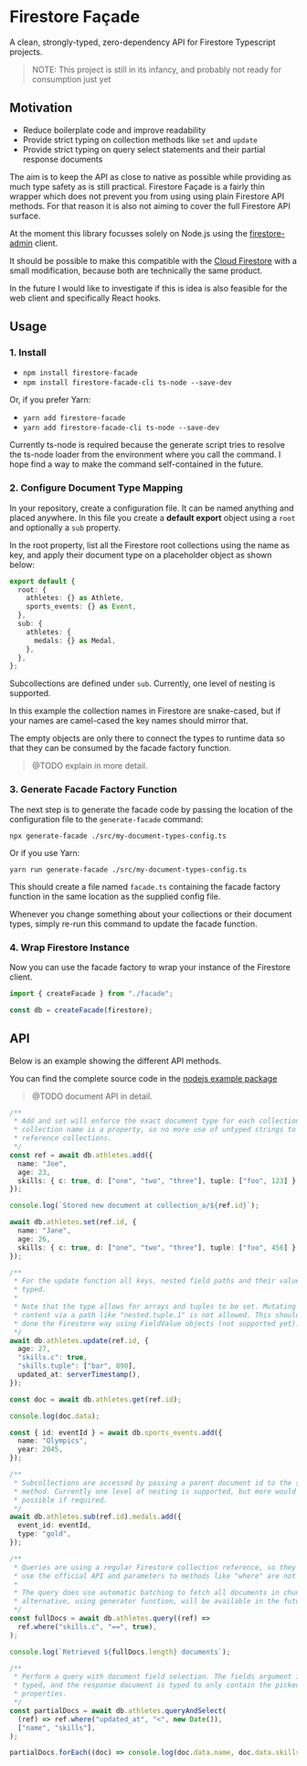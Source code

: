 # Firestore Façade

A clean, strongly-typed, zero-dependency API for Firestore Typescript projects.

> NOTE: This project is still in its infancy, and probably not ready for
> consumption just yet

## Motivation

- Reduce boilerplate code and improve readability
- Provide strict typing on collection methods like `set` and `update`
- Provide strict typing on query select statements and their partial response
  documents

The aim is to keep the API as close to native as possible while providing as
much type safety as is still practical. Firestore Façade is a fairly thin
wrapper which does not prevent you from using using plain Firestore API methods.
For that reason it is also not aiming to cover the full Firestore API surface.

At the moment this library focusses solely on Node.js using the
[firestore-admin](https://github.com/firebase/firebase-admin-node) client.

It should be possible to make this compatible with the [Cloud
Firestore](https://github.com/googleapis/nodejs-firestore) with a small
modification, because both are technically the same product.

In the future I would like to investigate if this is idea is also feasible for
the web client and specifically React hooks.

## Usage

### 1. Install

- `npm install firestore-facade`
- `npm install firestore-facade-cli ts-node --save-dev`

Or, if you prefer Yarn:

- `yarn add firestore-facade`
- `yarn add firestore-facade-cli ts-node --save-dev`

Currently ts-node is required because the generate script tries to resolve the
ts-node loader from the environment where you call the command. I hope find a
way to make the command self-contained in the future.

### 2. Configure Document Type Mapping

In your repository, create a configuration file. It can be named anything and
placed anywhere. In this file you create a **default export** object using a
`root` and optionally a `sub` property.

In the root property, list all the Firestore root collections using the name as
key, and apply their document type on a placeholder object as shown below:

```ts
export default {
  root: {
    athletes: {} as Athlete,
    sports_events: {} as Event,
  },
  sub: {
    athletes: {
      medals: {} as Medal,
    },
  },
};
```

Subcollections are defined under `sub`. Currently, one level of nesting is
supported.

In this example the collection names in Firestore are snake-cased, but if your
names are camel-cased the key names should mirror that.

The empty objects are only there to connect the types to runtime data so that
they can be consumed by the facade factory function.

> @TODO explain in more detail.

### 3. Generate Facade Factory Function

The next step is to generate the facade code by passing the location of the
configuration file to the `generate-facade` command:

`npx generate-facade ./src/my-document-types-config.ts`

Or if you use Yarn:

`yarn run generate-facade ./src/my-document-types-config.ts`

This should create a file named `facade.ts` containing the facade factory
function in the same location as the supplied config file.

Whenever you change something about your collections or their document types,
simply re-run this command to update the facade function.

### 4. Wrap Firestore Instance

Now you can use the facade factory to wrap your instance of the Firestore
client.

```ts
import { createFacade } from "./facade";

const db = createFacade(firestore);
```

## API

Below is an example showing the different API methods.

You can find the complete source code in the [nodejs example
package](./src/packages/example-nodejs)

> @TODO document API in detail.

```ts
/**
 * Add and set will enforce the exact document type for each collection. Each
 * collection name is a property, so no more use of untyped strings to
 * reference collections.
 */
const ref = await db.athletes.add({
  name: "Joe",
  age: 23,
  skills: { c: true, d: ["one", "two", "three"], tuple: ["foo", 123] },
});

console.log(`Stored new document at collection_a/${ref.id}`);

await db.athletes.set(ref.id, {
  name: "Jane",
  age: 26,
  skills: { c: true, d: ["one", "two", "three"], tuple: ["foo", 456] },
});

/**
 * For the update function all keys, nested field paths and their values are
 * typed.
 *
 * Note that the type allows for arrays and tuples to be set. Mutating their
 * content via a path like "nested.tuple.1" is not allowed. This should be
 * done the Firestore way using FieldValue objects (not supported yet).
 */
await db.athletes.update(ref.id, {
  age: 27,
  "skills.c": true,
  "skills.tuple": ["bar", 890],
  updated_at: serverTimestamp(),
});

const doc = await db.athletes.get(ref.id);

console.log(doc.data);

const { id: eventId } = await db.sports_events.add({
  name: "Olympics",
  year: 2045,
});

/**
 * Subcollections are accessed by passing a parent document id to the sub
 * method. Currently one level of nesting is supported, but more would be
 * possible if required.
 */
await db.athletes.sub(ref.id).medals.add({
  event_id: eventId,
  type: "gold",
});

/**
 * Queries are using a regular Firestore collection reference, so they largely
 * use the official API and parameters to methods like "where" are not typed.
 *
 * The query does use automatic batching to fetch all documents in chunks. An
 * alternative, using generator function, will be available in the future.
 */
const fullDocs = await db.athletes.query((ref) =>
  ref.where("skills.c", "==", true),
);

console.log(`Retrieved ${fullDocs.length} documents`);

/**
 * Perform a query with document field selection. The fields argument is
 * typed, and the response document is typed to only contain the picked
 * properties.
 */
const partialDocs = await db.athletes.queryAndSelect(
  (ref) => ref.where("updated_at", "<", new Date()),
  ["name", "skills"],
);

partialDocs.forEach((doc) => console.log(doc.data.name, doc.data.skills));
```
